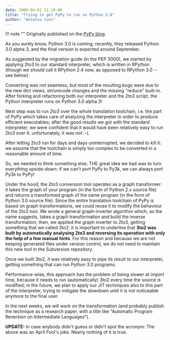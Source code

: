 ```yaml
---
date: 2008-04-01 11:19:00
title: "Trying to get PyPy to run on Python 3.0"
author: "Antonio Cuni"
---
```


!!! note ""
    Originally published on the [PyPy blog](https://pypy.org/posts/2008/04/trying-to-get-pypy-to-run-on-python-30-5082015544752137606.html).


<html><body><p>As you surely know, Python 3.0 is coming; recently, they released
Python 3.0 alpha 3, and the final version is expected around
September.</p>
<p>As suggested by the migration guide (in the PEP 3000), we started by applying
2to3 to our standard interpreter, which is written in RPython (though
we should call it RPython 2.4 now, as opposed to RPython 3.0 -- see
below).</p>
<p>Converting was not seamless, but most of the resulting bugs were due to the
new dict views, str/unicode changes and the missing "reduce" built-in.
After forking and refactoring both our interpreter and the 2to3 script,
the Python interpreter runs on Python 3.0 alpha 3!</p>
<p>Next step was to run 2to3 over the whole translation toolchain,
i.e. the part of PyPy which takes care of analyzing the interpreter in
order to produce efficient executables; after the good results we got
with the standard interpreter, we were confident that it would have
been relatively easy to run 2to3 over it: unfortunately, it was not
:-(.</p>
<p>After letting 2to3 run for days and days uninterrupted, we decided to
kill it: we assume that the toolchain is simply too complex to be
converted in a reasonable amount of time.</p>
<p>So, we needed to think something else; THE great idea we had was to
turn everything upside-down: if we can't port PyPy to Py3k, we can
always port Py3k to PyPy!</p>
<p>Under the hood, the 2to3 conversion tool operates as a graph
transformer: it takes the graph of your program (in the form of Python
2.x source file) and returns a transformed graph of the same program
(in the form of Python 3.0 source file).  Since the entire translation
toolchain of PyPy is based on graph transformations, we could reuse it
to modify the behaviour of the 2to3 tool.  We wrote a general
graph-inverter algorithm which, as the name suggests, takes a graph
transformation and build the inverse transformation; then, we applied
the graph inverter to 2to3, getting something that we called 3to2: it
is important to underline that <strong>3to2 was built by automatically
analysing 2to3 and reversing its operation with only the help of a few
manual hints</strong>. For this reason and because we are not keeping generated
files under version control, we do not need to maintain this new tool in
the Subversion repository.</p>
<p>Once we built 3to2, it was relatively easy to pipe its result to our
interpreter, getting something that can run Python 3.0 programs.</p>
<p>Performance-wise, this approach has the problem of being slower at
import time, because it needs to run (automatically) 3to2 every time
the source is modified; in the future, we plan to apply our JIT
techniques also to this part of the interpreter, trying to mitigate the
slowdown until it is not noticeable anymore to the final user.</p>
<p>In the next weeks, we will work on the transformation (and probably publish
the technique as a research paper, with a title like "Automatic Program
Reversion on Intermediate Languages").</p>
<p><strong>UPDATE:</strong> In case anybody didn't guess or didn't spot the acronym: The above
was an April Fool's joke. Nearly nothing of it is true.</p></body></html>
